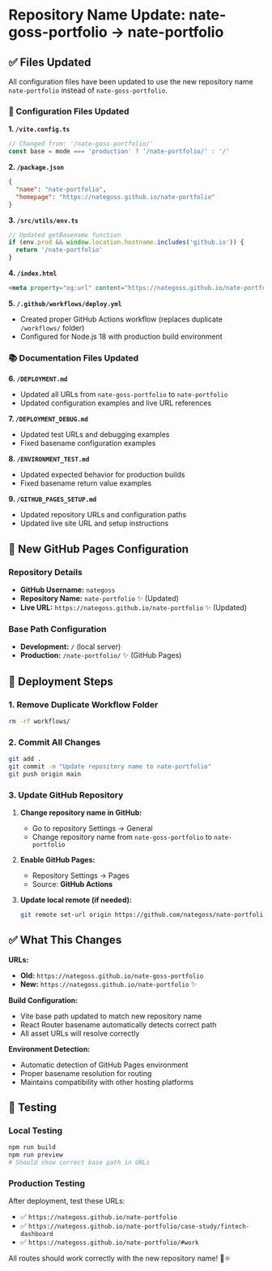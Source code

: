 # Repository Name Update: nate-goss-portfolio → nate-portfolio

## ✅ Files Updated

All configuration files have been updated to use the new repository name `nate-portfolio` instead of `nate-goss-portfolio`.

### 📝 Configuration Files Updated

**1. `/vite.config.ts`**
```typescript
// Changed from: '/nate-goss-portfolio/'
const base = mode === 'production' ? '/nate-portfolio/' : '/'
```

**2. `/package.json`**
```json
{
  "name": "nate-portfolio",
  "homepage": "https://nategoss.github.io/nate-portfolio"
}
```

**3. `/src/utils/env.ts`**
```typescript
// Updated getBasename function
if (env.prod && window.location.hostname.includes('github.io')) {
  return '/nate-portfolio'
}
```

**4. `/index.html`**
```html
<meta property="og:url" content="https://nategoss.github.io/nate-portfolio" />
```

**5. `/.github/workflows/deploy.yml`**
- Created proper GitHub Actions workflow (replaces duplicate `/workflows/` folder)
- Configured for Node.js 18 with production build environment

### 📚 Documentation Files Updated

**6. `/DEPLOYMENT.md`**
- Updated all URLs from `nate-goss-portfolio` to `nate-portfolio`
- Updated configuration examples and live URL references

**7. `/DEPLOYMENT_DEBUG.md`**
- Updated test URLs and debugging examples
- Fixed basename configuration examples

**8. `/ENVIRONMENT_TEST.md`**
- Updated expected behavior for production builds
- Fixed basename return value examples

**9. `/GITHUB_PAGES_SETUP.md`**
- Updated repository URLs and configuration paths
- Updated live site URL and setup instructions

## 🎯 New GitHub Pages Configuration

### Repository Details
- **GitHub Username:** `nategoss`
- **Repository Name:** `nate-portfolio` ✨ (Updated)
- **Live URL:** `https://nategoss.github.io/nate-portfolio` ✨ (Updated)

### Base Path Configuration
- **Development:** `/` (local server)
- **Production:** `/nate-portfolio/` ✨ (GitHub Pages)

## 🚀 Deployment Steps

### 1. Remove Duplicate Workflow Folder
```bash
rm -rf workflows/
```

### 2. Commit All Changes
```bash
git add .
git commit -m "Update repository name to nate-portfolio"
git push origin main
```

### 3. Update GitHub Repository
1. **Change repository name in GitHub:**
   - Go to repository Settings → General
   - Change repository name from `nate-goss-portfolio` to `nate-portfolio`

2. **Enable GitHub Pages:**
   - Repository Settings → Pages
   - Source: **GitHub Actions**

3. **Update local remote (if needed):**
   ```bash
   git remote set-url origin https://github.com/nategoss/nate-portfolio.git
   ```

## ✅ What This Changes

**URLs:**
- **Old:** `https://nategoss.github.io/nate-goss-portfolio`
- **New:** `https://nategoss.github.io/nate-portfolio` ✨

**Build Configuration:**
- Vite base path updated to match new repository name
- React Router basename automatically detects correct path
- All asset URLs will resolve correctly

**Environment Detection:**
- Automatic detection of GitHub Pages environment
- Proper basename resolution for routing
- Maintains compatibility with other hosting platforms

## 🔧 Testing

### Local Testing
```bash
npm run build
npm run preview
# Should show correct base path in URLs
```

### Production Testing
After deployment, test these URLs:
- ✅ `https://nategoss.github.io/nate-portfolio`
- ✅ `https://nategoss.github.io/nate-portfolio/case-study/fintech-dashboard`
- ✅ `https://nategoss.github.io/nate-portfolio/#work`

All routes should work correctly with the new repository name! 🎨⚛️